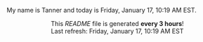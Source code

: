 My name is Tanner and today is Friday, January 17, 10:19 AM EST.

<p align="center">This <i>README</i> file is generated <b>every 3 hours</b>!</br>Last refresh: Friday, January 17, 10:19 AM EST<br /></p>
